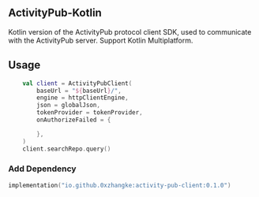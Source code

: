 ## ActivityPub-Kotlin

Kotlin version of the ActivityPub protocol client SDK, used to communicate with the ActivityPub
server.
Support Kotlin Multiplatform.

## Usage

```kotlin
    val client = ActivityPubClient(
        baseUrl = "${baseUrl}/",
        engine = httpClientEngine,
        json = globalJson,
        tokenProvider = tokenProvider,
        onAuthorizeFailed = {

        },
    )
    client.searchRepo.query()
```
### Add Dependency
```kts
implementation("io.github.0xzhangke:activity-pub-client:0.1.0")
```